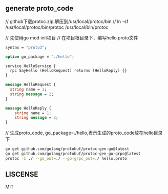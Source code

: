 ## generate proto_code

// github下载protoc.zip,解压到/usr/local/protoc/bin
// ln -sf /usr/local/protoc/bin/protoc /usr/local/bin/protoc

// 先使用go mod init项目
// 在项目根目录下，编写hello.proto文件
```proto
syntax = "proto3";

option go_package = "./hello";

service HelloService {
  rpc SayHello (HelloRequest) returns (HelloReply) {}
}

message HelloRequest {
  string name = 1;
  string message = 2;
}

message HelloReply {
    string name = 1;
    string message = 2;
}

```
// 生成proto_code, go_package=./hello,表示生成的proto_code放在hello目录下
```bash
go get github.com/golang/protobuf/protoc-gen-go@latest
go get github.com/golang/protobuf/protoc-gen-go-grpc@latest
protoc -I ./ --go_out=./ --go-grpc_out=./ hello.proto
```
## LISCENSE
MIT